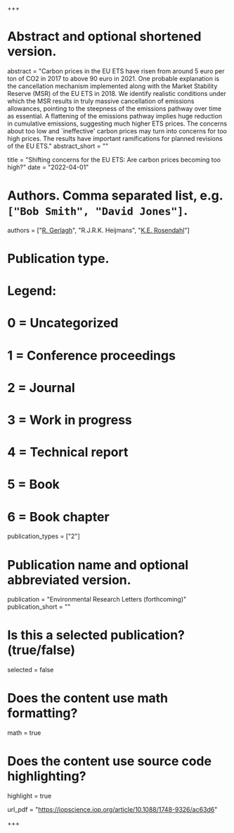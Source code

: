 +++
# Abstract and optional shortened version.
abstract = "Carbon prices in the EU ETS have risen from around 5 euro per ton of CO2 in 2017 to above 90 euro in 2021. One probable explanation is the cancellation mechanism implemented along with the Market Stability Reserve (MSR) of the EU ETS in 2018. We identify realistic conditions under which the MSR results in truly massive cancellation of emissions allowances, pointing to the steepness of the emissions pathway over time as essential. A flattening of the emissions pathway implies huge reduction in cumulative emissions, suggesting much higher ETS prices. The concerns about too low and `ineffective' carbon prices may turn into concerns for too high prices. The results have important ramifications for planned revisions of the EU ETS."
abstract_short = ""

title = "Shifting concerns for the EU ETS: Are carbon prices becoming too high?"
date = "2022-04-01"

# Authors. Comma separated list, e.g. `["Bob Smith", "David Jones"]`.
authors = ["[R. Gerlagh](http://www.gerlagh.nl)", "R.J.R.K. Heijmans", "[K.E. Rosendahl](https://www.nmbu.no/emp/knut.einar.rosendahl)"]

# Publication type.
# Legend:
# 0 = Uncategorized
# 1 = Conference proceedings
# 2 = Journal
# 3 = Work in progress
# 4 = Technical report
# 5 = Book
# 6 = Book chapter
publication_types = ["2"]

# Publication name and optional abbreviated version.
publication = "Environmental Research Letters (forthcoming)"
publication_short = ""

# Is this a selected publication? (true/false)
selected = false


# Does the content use math formatting?
math = true

# Does the content use source code highlighting?
highlight = true

url_pdf = "https://iopscience.iop.org/article/10.1088/1748-9326/ac63d6"

+++


